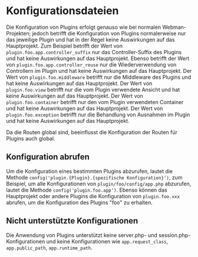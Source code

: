 # Konfigurationsdateien

Die Konfiguration von Plugins erfolgt genauso wie bei normalen Webman-Projekten; jedoch betrifft die Konfiguration von Plugins normalerweise nur das jeweilige Plugin und hat in der Regel keine Auswirkungen auf das Hauptprojekt. Zum Beispiel betrifft der Wert von `plugin.foo.app.controller_suffix` nur das Controller-Suffix des Plugins und hat keine Auswirkungen auf das Hauptprojekt. Ebenso betrifft der Wert von `plugin.foo.app.controller_reuse` nur die Wiederverwendung von Controllern im Plugin und hat keine Auswirkungen auf das Hauptprojekt. Der Wert von `plugin.foo.middleware` betrifft nur die Middleware des Plugins und hat keine Auswirkungen auf das Hauptprojekt. Der Wert von `plugin.foo.view` betrifft nur die vom Plugin verwendete Ansicht und hat keine Auswirkungen auf das Hauptprojekt. Der Wert von `plugin.foo.container` betrifft nur den vom Plugin verwendeten Container und hat keine Auswirkungen auf das Hauptprojekt. Der Wert von `plugin.foo.exception` betrifft nur die Behandlung von Ausnahmen im Plugin und hat keine Auswirkungen auf das Hauptprojekt.

Da die Routen global sind, beeinflusst die Konfiguration der Routen für Plugins auch global.

## Konfiguration abrufen
Um die Konfiguration eines bestimmten Plugins abzurufen, lautet die Methode `config('plugin.{Plugin}.{spezifische Konfiguration}')`, zum Beispiel, um alle Konfigurationen von `plugin/foo/config/app.php` abzurufen, lautet die Methode `config('plugin.foo.app')`. Ebenso können das Hauptprojekt oder andere Plugins die Konfiguration von `plugin.foo.xxx` abrufen, um die Konfiguration des Plugins "foo" zu erhalten.

## Nicht unterstützte Konfigurationen
Die Anwendung von Plugins unterstützt keine server.php- und session.php-Konfigurationen und keine Konfigurationen wie `app.request_class`, `app.public_path`, `app.runtime_path`.
